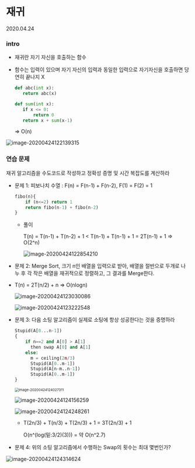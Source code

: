 # 재귀

2020.04.24

### intro

- 재귀란 자기 자신을 호출하는 함수

- 함수는 입력이 있으며 자기 자신의 입력과  동일한 입력으로 자기자신을 호출하면 당연히 끝나지 X

  ```python
  def abc(int x):
     return abc(x)
  
  def sum(int x):
     if x <= 0:
         return 0
     return x + sum(x-1)
  ```

  => O(n)

![image-20200424122139315](C:\Users\youbi\AppData\Roaming\Typora\typora-user-images\image-20200424122139315.png)

### 연습 문제

재귀 알고리즘을 수도코드로 작성하고 정확성 증명 및 시간 복잡도를 계산하라

- 문제 1: 피보나치 수열 : F(n) = F(n-1) + F(n-2), F(1) = F(2) = 1

  ```python
  fibo(n){
      if (n<=2) return 1
      return fibo(n-1) + fibo(n-2)
  }
  ```

  - 풀이

    T(n) = T(n-1) + T(n-2) + 1 < T(n-1) + T(n-1) + 1 = 2T(n-1) + 1 => O(2^n)
    
    ![image-20200424122854210](C:\Users\youbi\AppData\Roaming\Typora\typora-user-images\image-20200424122854210.png)

- 문제 2: Merge Sort, 크기 n인 배열을 입력으로 받아, 배열을 절반으로 두개로 나누 후 각 작은 배열을 재귀적으로 정렬하고, 그 결과를 Merge한다.
  
- T(n) = 2T(n/2) + n => O(nlogn)
  
    ![image-20200424123030086](C:\Users\youbi\AppData\Roaming\Typora\typora-user-images\image-20200424123030086.png)
  
    ![image-20200424123222548](C:\Users\youbi\AppData\Roaming\Typora\typora-user-images\image-20200424123222548.png)
  
    
  
- 문제 3: 다음 소팅 알고리즘이 실제로 소팅에 항상 성공한다는 것을 증명하라

  ```python
  Stupid(A[0...n-1])
  {
      if n==2 and A[0] > A[1]
      	then swap A[0] and A[1]
      else:
      	m = ceiling(2n/3)
      	Stupid(A[0..m-1])
      	Stupid(A[n-m..n-1])
      	Stupid(A[0..m-1])
  }
  ```

  <img src="C:\Users\youbi\AppData\Roaming\Typora\typora-user-images\image-20200424124027311.png" alt="image-20200424124027311" style="zoom:67%;" />

  ![image-20200424124156259](C:\Users\youbi\AppData\Roaming\Typora\typora-user-images\image-20200424124156259.png)

  ![image-20200424124248261](C:\Users\youbi\AppData\Roaming\Typora\typora-user-images\image-20200424124248261.png)

  

  - T(2n/3) + T(n/3) + T(2n/3) + 1 = 3T(2n/3) + 1

    O(n^(log(밑:3/2)(3))) = 약  O(n^2.7)

- 문제 4: 위의 소팅 알고리즘에서 수행하는 Swap의 횟수는 최대 몇번인가?

![image-20200424124314624](C:\Users\youbi\AppData\Roaming\Typora\typora-user-images\image-20200424124314624.png)







